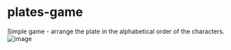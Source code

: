 # plates-game
Simple game - arrange the plate in the alphabetical order of the characters. <br>
![image](https://user-images.githubusercontent.com/103357869/162629021-77e27538-55c2-4ef0-a522-b84ec1623696.png)
